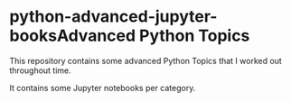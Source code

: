 # python-advanced-jupyter-booksAdvanced Python Topics

This repository contains some advanced Python Topics that I worked out throughout time. 

It contains some Jupyter notebooks per category.


<!--stackedit_data:
eyJoaXN0b3J5IjpbLTE3OTgyMzA5NzZdfQ==
-->